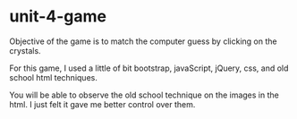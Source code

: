 # unit-4-game

Objective of the game is to match the computer guess by clicking on the crystals.

For this game, I used a little of bit bootstrap, javaScript, jQuery, css, and old school html techniques. 

You will be able to observe the old school technique on the images in the html. I just felt it gave me better control over them.